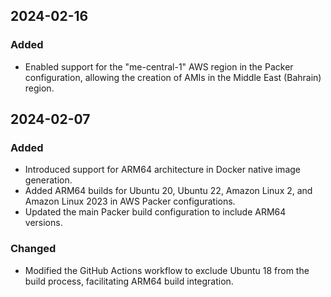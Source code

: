 ## 2024-02-16

### Added
- Enabled support for the "me-central-1" AWS region in the Packer configuration, allowing the creation of AMIs in the Middle East (Bahrain) region.

## 2024-02-07

### Added
- Introduced support for ARM64 architecture in Docker native image generation.
- Added ARM64 builds for Ubuntu 20, Ubuntu 22, Amazon Linux 2, and Amazon Linux 2023 in AWS Packer configurations.
- Updated the main Packer build configuration to include ARM64 versions.

### Changed
- Modified the GitHub Actions workflow to exclude Ubuntu 18 from the build process, facilitating ARM64 build integration.
